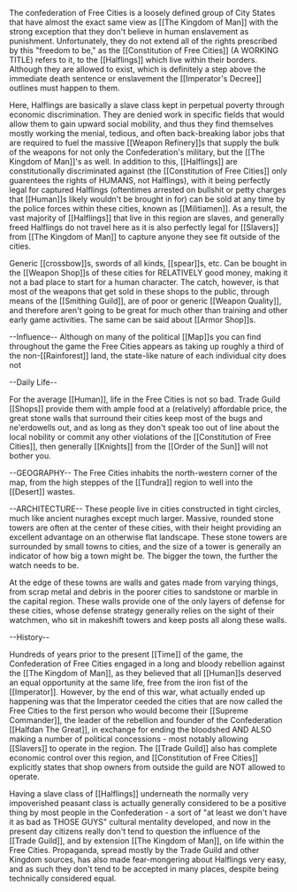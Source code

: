 The confederation of Free Cities is a loosely defined group of City States that have almost the exact same view as  [[The Kingdom of Man]] with the strong exception that they don't believe in human enslavement as punishment. Unfortunately, they do not extend all of the rights prescribed by this "freedom to be," as the [[Constitution of Free Cities]] (A WORKING TITLE) refers to it, to the [[Halflings]] which live within their borders. Although they are allowed to exist, which is definitely a step above the immediate death sentence or enslavement the [[Imperator's Decree]] outlines must happen to them.

Here, Halflings are basically a slave class kept in perpetual poverty through economic discrimination. They are denied work in specific fields that would allow them to gain upward social mobility, and thus they find themselves mostly working the menial, tedious, and often back-breaking labor jobs that are required to fuel the massive [[Weapon Refinery]]s that supply the bulk of the weapons for not only the Confederation's military, but the [[The Kingdom of Man]]'s as well. In addition to this, [[Halflings]] are constitutionally discriminated against (the [[Constitution of Free Cities]] only guarentees the rights of HUMANS, not Halflings), with it being perfectly legal for captured Halflings (oftentimes arrested on bullshit or petty charges that [[Human]]s likely wouldn't be brought in for) can be sold at any time by the police forces within these cities, known as [[Militiamen]]. As a result, the vast majority of [[Halflings]] that live in this region are slaves, and generally freed Halflings do not travel here as it is also perfectly legal for [[Slavers]] from [[The Kingdom of Man]] to capture anyone they see fit outside of the cities. 

Generic [[crossbow]]s, swords of all kinds, [[spear]]s, etc. Can be bought in the [[Weapon Shop]]s of these cities for RELATIVELY good money, making it not a bad place to start for a human character. The catch, however, is that most of the weapons that get sold in these shops to the public, through means of the [[Smithing Guild]], are of poor or generic [[Weapon Quality]], and therefore aren't going to be great for much other than training and other early game activities. The same can be said about [[Armor Shop]]s. 

--Influence--
Although on many of the political [[Map]]s you can find throughout the game the Free Cities appears as taking up roughly a third of the non-[[Rainforest]] land, the state-like nature of each individual city does not 

--Daily Life--

For the average [[Human]], life in the Free Cities is not so bad. Trade Guild [[Shops]] provide them with ample food at a (relatively) affordable price, the great stone walls that surround their cities keep most of the bugs and ne'erdowells out, and as long as they don't speak too out of line about the local nobility or commit any other violations of the [[Constitution of Free Cities]], then generally [[Knights]] from the [[Order of the Sun]] will not bother you. 

--GEOGRAPHY--
The Free Cities inhabits the north-western corner of the map, from the high steppes of the [[Tundra]] region to well into the [[Desert]] wastes.

--ARCHITECTURE--
These people live in cities constructed in tight circles, much like ancient nuraghes except much larger. Massive, rounded stone towers are often at the center of these cities, with their height providing an excellent advantage on an otherwise flat landscape. These stone towers are surrounded by small towns to cities, and the size of a tower is generally an indicator of how big a town might be. The bigger the town, the further the watch needs to be. 

At the edge of these towns are walls and gates made from varying things, from scrap metal and debris in the poorer cities to sandstone or marble in the capital region. These walls provide one of the only layers of defense for these cities, whose defense strategy generally relies on the sight of their watchmen, who sit in makeshift towers and keep posts all along these walls. 

--History--

Hundreds of years prior to the present [[Time]] of the game, the Confederation of Free Cities engaged in a long and bloody rebellion against the [[The Kingdom of Man]], as they believed that all [[Human]]s deserved an equal opportunity at the same life, free from the iron fist of the [[Imperator]]. However, by the end of this war, what actually ended up happening was that the Imperator ceeded the cities that are now called the Free Cities to the first person who would become their [[Supreme Commander]], the leader of the rebellion and founder of the Confederation [[Halfdan The Great]], in exchange for ending the bloodshed AND ALSO making a number of political concessions - most notably allowing [[Slavers]] to operate in the region. The [[Trade Guild]] also has complete economic control over this region, and [[Constitution of Free Cities]] explicitly states that shop owners from outside the guild are NOT allowed to operate.

Having a slave class of [[Halflings]] underneath the normally very impoverished peasant class is actually generally considered to be a positive thing by most people in the Confederation - a sort of "at least we don't have it as bad as THOSE GUYS" cultural mentality developed, and now in the present day citizens really don't tend to question the influence of the [[Trade Guild]], and by extension [[The Kingdom of Man]], on life within the Free Cities.  Propaganda, spread mostly by the Trade Guild and other Kingdom sources, has also made fear-mongering about Halflings very easy, and as such they don't tend to be accepted in many places, despite being technically considered equal. 